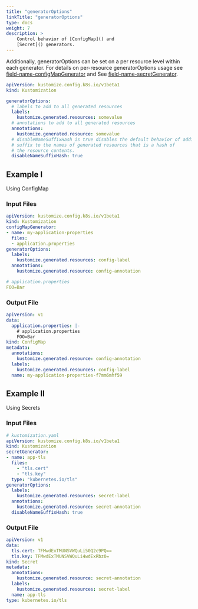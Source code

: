 ```yaml
---
title: "generatorOptions"
linkTitle: "generatorOptions"
type: docs
weight: 7
description: >
    Control behavior of [ConfigMap]() and
    [Secret]() generators.
---
```




Additionally, generatorOptions can be set on a per resource level within each
generator. For details on per-resource generatorOptions usage see
[field-name-configMapGenerator]() and See [field-name-secretGenerator]().

```yaml
apiVersion: kustomize.config.k8s.io/v1beta1
kind: Kustomization

generatorOptions:
  # labels to add to all generated resources
  labels:
    kustomize.generated.resources: somevalue
  # annotations to add to all generated resources
  annotations:
    kustomize.generated.resource: somevalue
  # disableNameSuffixHash is true disables the default behavior of adding a
  # suffix to the names of generated resources that is a hash of
  # the resource contents.
  disableNameSuffixHash: true
```

## Example I

Using ConfigMap

### Input Files

```yaml
apiVersion: kustomize.config.k8s.io/v1beta1
kind: Kustomization
configMapGenerator:
- name: my-application-properties
  files:
  - application.properties
generatorOptions:
  labels:
    kustomize.generated.resources: config-label
  annotations:
    kustomize.generated.resource: config-annotation
```

```yaml
# application.properties
FOO=Bar
```

### Output File

```yaml
apiVersion: v1
data:
  application.properties: |-
    # application.properties
    FOO=Bar
kind: ConfigMap
metadata:
  annotations:
    kustomize.generated.resource: config-annotation
  labels:
    kustomize.generated.resources: config-label
  name: my-application-properties-f7mm6mhf59
```

## Example II

Using Secrets

### Input Files

```yaml
# kustomization.yaml
apiVersion: kustomize.config.k8s.io/v1beta1
kind: Kustomization
secretGenerator:
- name: app-tls
  files:
    - "tls.cert"
    - "tls.key"
  type: "kubernetes.io/tls"
generatorOptions:
  labels:
    kustomize.generated.resources: secret-label
  annotations:
    kustomize.generated.resource: secret-annotation
  disableNameSuffixHash: true
```

### Output File

```yaml
apiVersion: v1
data:
  tls.cert: TFMwdExTMUNSVWQuLi50Q2c9PQ==
  tls.key: TFMwdExTMUNSVWQuLi4wdExRbz0=
kind: Secret
metadata:
  annotations:
    kustomize.generated.resource: secret-annotation
  labels:
    kustomize.generated.resources: secret-label
  name: app-tls
type: kubernetes.io/tls
```
